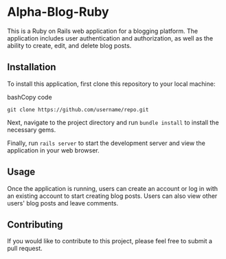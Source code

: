 # Alpha-Blog-Ruby

This is a Ruby on Rails web application for a blogging platform. The application includes user authentication and authorization, as well as the ability to create, edit, and delete blog posts.

Installation
------------

To install this application, first clone this repository to your local machine:

bashCopy code

`git clone https://github.com/username/repo.git`

Next, navigate to the project directory and run `bundle install` to install the necessary gems.

Finally, run `rails server` to start the development server and view the application in your web browser.

Usage
-----

Once the application is running, users can create an account or log in with an existing account to start creating blog posts. Users can also view other users' blog posts and leave comments.

Contributing
------------

If you would like to contribute to this project, please feel free to submit a pull request.
